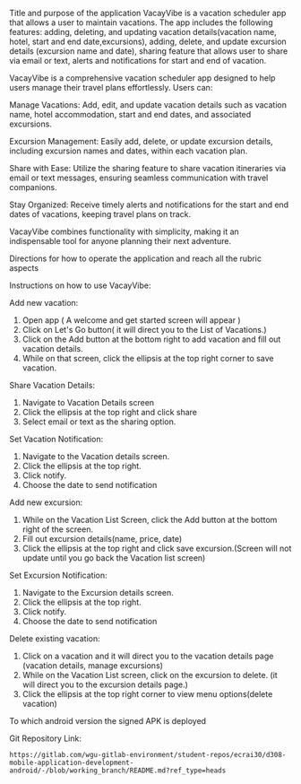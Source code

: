
Title and purpose of the application
VacayVibe is a vacation scheduler app that allows a user to maintain vacations. The app includes the following features: adding, deleting, and updating vacation details(vacation name, hotel, start and end date,excursions), adding, delete, and update excursion details (excursion name and date), sharing feature that allows user to share via email or text, alerts and notifications for start and end of vacation. 

VacayVibe is a comprehensive vacation scheduler app designed to help users manage their travel plans effortlessly. Users can:

Manage Vacations: Add, edit, and update vacation details such as vacation name, hotel accommodation, start and end dates, and associated excursions.

Excursion Management: Easily add, delete, or update excursion details, including excursion names and dates, within each vacation plan.

Share with Ease: Utilize the sharing feature to share vacation itineraries via email or text messages, ensuring seamless communication with travel companions.

Stay Organized: Receive timely alerts and notifications for the start and end dates of vacations, keeping travel plans on track.

VacayVibe combines functionality with simplicity, making it an indispensable tool for anyone planning their next adventure.





Directions for how to operate the application and reach all the rubric aspects

Instructions on how to use VacayVibe:

Add new vacation:
1. Open app ( A welcome and get started screen will appear )
2. Click on Let's Go button( it will direct you to the List of Vacations.)
3. Click on the Add button at the bottom right to add vacation and fill out vacation details.
4. While on that screen, click the ellipsis at the top right corner to save vacation.

Share Vacation Details:
1. Navigate to Vacation Details screen
2. Click the ellipsis at the top right and click share
3. Select email or text as the sharing option. 

Set Vacation Notification:
1. Navigate to the Vacation details screen.
2. Click the ellipsis at the top right.
3. Click notify.
4. Choose the date to send notification

Add new excursion:
1. While on the Vacation List Screen, click the Add button at the bottom right of the screen. 
2. Fill out excursion details(name, price, date)
3. Click the ellipsis at the top right and click save excursion.(Screen will not update until you go back the Vacation list screen)

Set Excursion Notification:
1. Navigate to the Excursion details screen.
2. Click the ellipsis at the top right.
3. Click notify.
4. Choose the date to send notification


Delete existing vacation:
1. Click on a vacation and it will direct you to the vacation details page (vacation details, manage excursions)
2. While on the Vacation List screen, click on the excursion to delete. (it will direct you to the excursion details page.)
3. Click the ellipsis at the top right corner to view menu options(delete vacation)



To which android version the signed APK is deployed


Git Repository Link:

    https://gitlab.com/wgu-gitlab-environment/student-repos/ecrai30/d308-mobile-application-development-android/-/blob/working_branch/README.md?ref_type=heads 




